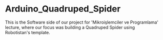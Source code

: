 # Arduino_Quadruped_Spider
This is the Software side of our project for 'Mikroişlemciler ve Programlama' lecture, where our focus was building a Quadruped Spider using Robotistan's template.
